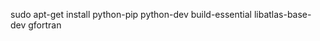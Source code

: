 sudo apt-get install python-pip python-dev build-essential libatlas-base-dev gfortran

<!---
sudo apt-get install libamd2.2.0 libblas3gf libc6 libgcc1 libgfortran3 liblapack3gf libumfpack5.4.0 libstdc++6 build-essential gfortran libatlas-base-dev python-all-dev


pip install numpy
pip install scipy

to build matplotlib

* libpng12-dev
* libfreetype6-dev

pip install matplotlib

install pp from source

sudo apt-get install libgsl0-dev

install Pycluster from source
